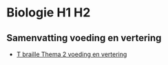 # Biologie H1 H2


## Samenvatting voeding en vertering
- [T braille Thema 2 voeding en vertering](samenvattingen/ho/voedingenvertering.md)

<!-- 
[T pdf Thema 2 Voortplanting samenvatting](samenvattingen/tl/T_voortplanting.pdf)
- [K pdf Thema 2 Voortplanting samenvatting](samenvattingen/k/K_voortplanting.pdf)
-->





